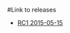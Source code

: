 #Link to releases

* [RC1 2015-05-15](http://student.cs.hioa.no/~s114143/dats1600/GeneralAverage.2015-05-15.RC1.zip)
